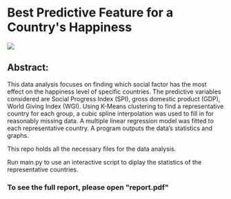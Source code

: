 # Best Predictive Feature for a Country's Happiness

![]("readmebanner.png")

## Abstract: 
This data analysis focuses on finding which social factor has the most effect on the happiness level of specific countries. The predictive variables considered are Social Progress Index (SPI), gross domestic product (GDP), World Giving
Index (WGI). Using K-Means clustering to find a representative country for each group, a cubic spline interpolation was used to fill in for reasonably missing data.
A multiple linear regression model was fitted to each representative country. A program outputs the data’s statistics and graphs.

This repo holds all the necessary files for the data analysis.

Run main.py to use an interactive script to diplay the statistics of the representative countries.

### To see the full report, please open "report.pdf"